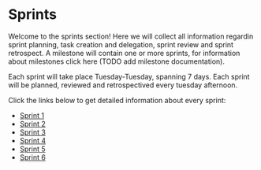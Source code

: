 # Sprints

Welcome to the sprints section! Here we will collect all information regardin sprint planning, task creation and delegation, sprint review and sprint retrospect. A milestone will contain one or more sprints, for information about milestones click here (TODO add milestone documentation).

Each sprint will take place Tuesday-Tuesday, spanning 7 days. Each sprint will be planned, reviewed and retrospectived every tuesday afternoon.

Click the links below to get detailed information about every sprint:

- [Sprint 1](https://git.chalmers.se/courses/dit355/2023/student-teams/dit356-2023-20/group-20-distributed-systems/-/wikis/Home/Sprints/Sprint-1)
- [Sprint 2](https://git.chalmers.se/courses/dit355/2023/student-teams/dit356-2023-20/group-20-distributed-systems/-/wikis/Home/Sprints/Sprint-2)
- [Sprint 3](https://git.chalmers.se/courses/dit355/2023/student-teams/dit356-2023-20/group-20-distributed-systems/-/wikis/pages#:\~:text=11%20minutes%20ago-,Sprint%203,-(markdown))
- [Sprint 4](https://git.chalmers.se/courses/dit355/2023/student-teams/dit356-2023-20/group-20-distributed-systems/-/wikis/Home/Sprints/Sprint-4)
- [Sprint 5](https://git.chalmers.se/courses/dit355/2023/student-teams/dit356-2023-20/group-20-distributed-systems/-/wikis/Sprint-5)
- [Sprint 6](https://git.chalmers.se/courses/dit355/2023/student-teams/dit356-2023-20/group-20-distributed-systems/-/wikis/Sprint-6)
